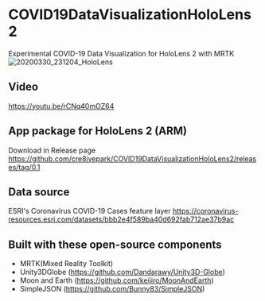 # COVID19DataVisualizationHoloLens2
Experimental COVID-19 Data Visualization for HoloLens 2 with MRTK
![20200330_231204_HoloLens](https://user-images.githubusercontent.com/13754172/78055611-a31a6400-7338-11ea-82e2-05987de9feeb.jpg)

## Video
https://youtu.be/rCNq40mOZ64

## App package for HoloLens 2 (ARM)
Download in Release page
https://github.com/cre8ivepark/COVID19DataVisualizationHoloLens2/releases/tag/0.1

## Data source
ESRI's Coronavirus COVID-19 Cases feature layer
https://coronavirus-resources.esri.com/datasets/bbb2e4f589ba40d692fab712ae37b9ac


## Built with these open-source components
- MRTK(Mixed Reality Toolkit)
- Unity3DGlobe (https://github.com/Dandarawy/Unity3D-Globe)
- Moon and Earth (https://github.com/keijiro/MoonAndEarth)
- SimpleJSON (https://github.com/Bunny83/SimpleJSON)


